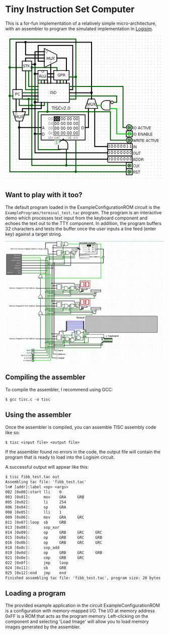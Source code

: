 # Tiny Instruction Set Computer

This is a for-fun implementation of a relatively simple micro-architecture, with
an assembler to program the simulated implementation in [Logisim](http://www.cburch.com/logisim/).

![TISC v2.0](Screenshots/tiscv2_0.png)

## Want to play with it too?

The default program loaded in the ExampleConfigurationROM circuit is the
`ExamplePrograms/terminal_test.tac` program. The program is an interactive demo
which processes text input from the keyboard component and echoes the text out
to the TTY component. In addition, the program buffers 32 characters and tests
the buffer once the user inputs a line feed (enter key) against a target string.

![TISC Example configuration](Screenshots/tiscv2_0_example.png)

## Compiling the assembler

To compile the assembler, I recommend using GCC:

	$ gcc tisc.c -o tisc

## Using the assembler

Once the assembler is compiled, you can assemble TISC assembly code like so:

	$ tisc <input file> <output file>

If the assembler found no errors in the code, the output file will contain the
program that is ready to load into the Logisim circuit.

A successful output will appear like this:

	$ tisc fibb_test.tac out
	Assembling tac file: 'fibb_test.tac'
	ln# [addr]:label <op> <args>
	002 [0x00]:start lli    0
	003 [0x01]:      mov    GRA     GRB
	005 [0x02]:      li     254
	006 [0x04]:      sp     GRA
	008 [0x05]:      lli    1
	009 [0x06]:      mov    GRA     GRC
	011 [0x07]:loop  sb     GRB
	013 [0x08]:      sop_xor
	014 [0x09]:      op     GRB     GRC     GRC
	015 [0x0a]:      op     GRB     GRC     GRB
	016 [0x0b]:      op     GRB     GRC     GRC
	018 [0x0c]:      sop_add
	019 [0x0d]:      op     GRB     GRC     GRB
	021 [0x0e]:      cmp    GRB     GRC
	022 [0x0f]:      jmp    loop
	024 [0x11]:      sb     GRB
	025 [0x12]:end   jmp    end
	Finished assembling tac file: 'fibb_test.tac', program size: 20 bytes

## Loading a program

The provided example application in the circuit ExampleConfigurationROM is a 
configuration with memory-mapped I/O. The I/O at memory address 0xFF is a ROM 
that acts as the program memory. Left-clicking on the component and selecting
'Load Image' will allow you to load memory images generated by the assembler. 
